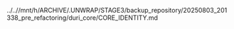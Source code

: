 ../..//mnt/h/ARCHIVE/.UNWRAP/STAGE3/backup_repository/20250803_201338_pre_refactoring/duri_core/CORE_IDENTITY.md